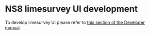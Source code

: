 # NS8 limesurvey UI development

To develop limesurvey UI please refer to [this section of the Developer manual](https://nethserver.github.io/ns8-core/ui/modules/#module-ui-development).
